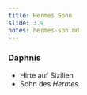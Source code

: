 ```yaml
---
title: Hermes Sohn
slide: 3.9
notes: hermes-son.md
---
```


### Daphnis

- Hirte auf Sizilien
- Sohn des _Hermes_